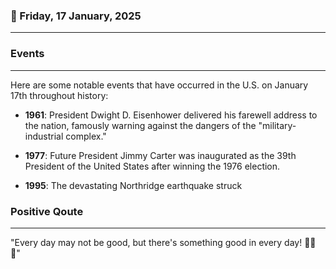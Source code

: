 ### 📅 Friday, 17 January, 2025
------
### Events
------
Here are some notable events that have occurred in the U.S. on January 17th throughout history:

- **1961**: President Dwight D. Eisenhower delivered his farewell address to the nation, famously warning against the dangers of the "military-industrial complex."
  
- **1977**: Future President Jimmy Carter was inaugurated as the 39th President of the United States after winning the 1976 election.
  
- **1995**: The devastating Northridge earthquake struck
### Positive Qoute
------
"Every day may not be good, but there's something good in every day! 🌟😊✨"
